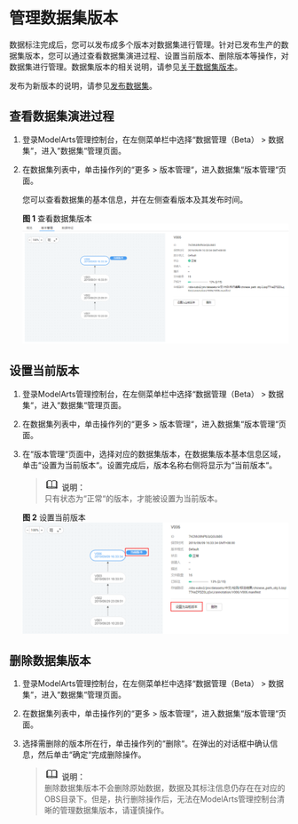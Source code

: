 # 管理数据集版本<a name="modelarts_23_0019"></a>

数据标注完成后，您可以发布成多个版本对数据集进行管理。针对已发布生产的数据集版本，您可以通过查看数据集演进过程、设置当前版本、删除版本等操作，对数据集进行管理。数据集版本的相关说明，请参见[关于数据集版本](发布数据集.md#section38541340654)。

发布为新版本的说明，请参见[发布数据集](发布数据集.md)。

## 查看数据集演进过程<a name="section342233311472"></a>

1.  登录ModelArts管理控制台，在左侧菜单栏中选择“数据管理（Beta） \> 数据集“，进入“数据集“管理页面。
2.  在数据集列表中，单击操作列的“更多 \> 版本管理“，进入数据集“版本管理“页面。

    您可以查看数据集的基本信息，并在左侧查看版本及其发布时间。

    **图 1**  查看数据集版本<a name="fig55791331135115"></a>  
    ![](figures/查看数据集版本.png "查看数据集版本")


## 设置当前版本<a name="section8512134664711"></a>

1.  登录ModelArts管理控制台，在左侧菜单栏中选择“数据管理（Beta） \> 数据集“，进入“数据集“管理页面。
2.  在数据集列表中，单击操作列的“更多 \> 版本管理“，进入数据集“版本管理“页面。
3.  在“版本管理“页面中，选择对应的数据集版本，在数据集版本基本信息区域，单击“设置为当前版本“。设置完成后，版本名称右侧将显示为“当前版本“。

    >![](public_sys-resources/icon-note.gif) **说明：**   
    >只有状态为“正常“的版本，才能被设置为当前版本。  

    **图 2**  设置当前版本<a name="fig854114311522"></a>  
    ![](figures/设置当前版本.png "设置当前版本")


## 删除数据集版本<a name="section766535104711"></a>

1.  登录ModelArts管理控制台，在左侧菜单栏中选择“数据管理（Beta） \> 数据集“，进入“数据集“管理页面。
2.  在数据集列表中，单击操作列的“更多 \> 版本管理“，进入数据集“版本管理“页面。
3.  选择需删除的版本所在行，单击操作列的“删除“。在弹出的对话框中确认信息，然后单击“确定“完成删除操作。

    >![](public_sys-resources/icon-note.gif) **说明：**   
    >删除数据集版本不会删除原始数据，数据及其标注信息仍存在在对应的OBS目录下。但是，执行删除操作后，无法在ModelArts管理控制台清晰的管理数据集版本，请谨慎操作。  


